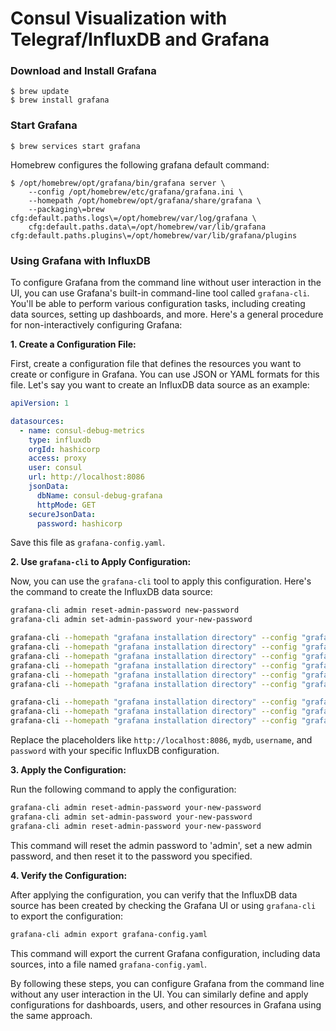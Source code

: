 # Consul Visualization with Telegraf/InfluxDB and Grafana

### Download and Install Grafana

```shell
$ brew update
$ brew install grafana
```

### Start Grafana

```shell
$ brew services start grafana
```

Homebrew configures the following grafana default command:

```shell
$ /opt/homebrew/opt/grafana/bin/grafana server \
    --config /opt/homebrew/etc/grafana/grafana.ini \
    --homepath /opt/homebrew/opt/grafana/share/grafana \
    --packaging\=brew cfg:default.paths.logs\=/opt/homebrew/var/log/grafana \
    cfg:default.paths.data\=/opt/homebrew/var/lib/grafana cfg:default.paths.plugins\=/opt/homebrew/var/lib/grafana/plugins
```

### Using Grafana with InfluxDB

To configure Grafana from the command line without user interaction in the UI, you can use Grafana's built-in command-line tool called `grafana-cli`. You'll be able to perform various configuration tasks, including creating data sources, setting up dashboards, and more. Here's a general procedure for non-interactively configuring Grafana:

**1. Create a Configuration File:**

First, create a configuration file that defines the resources you want to create or configure in Grafana. You can use JSON or YAML formats for this file. Let's say you want to create an InfluxDB data source as an example:

```yaml
apiVersion: 1

datasources:
  - name: consul-debug-metrics
    type: influxdb
    orgId: hashicorp
    access: proxy
    user: consul
    url: http://localhost:8086
    jsonData:
      dbName: consul-debug-grafana
      httpMode: GET
    secureJsonData:
      password: hashicorp
```

Save this file as `grafana-config.yaml`.

**2. Use `grafana-cli` to Apply Configuration:**

Now, you can use the `grafana-cli` tool to apply this configuration. Here's the command to create the InfluxDB data source:

```bash
grafana-cli admin reset-admin-password new-password
grafana-cli admin set-admin-password your-new-password

grafana-cli --homepath "grafana installation directory" --config "grafana.ini path" plugins install grafana-clock-panel
grafana-cli --homepath "grafana installation directory" --config "grafana.ini path" plugins install grafana-simple-json-datasource
grafana-cli --homepath "grafana installation directory" --config "grafana.ini path" plugins install grafana-worldmap-panel
grafana-cli --homepath "grafana installation directory" --config "grafana.ini path" plugins install grafana-piechart-panel
grafana-cli --homepath "grafana installation directory" --config "grafana.ini path" plugins install savantly-heatmap-panel
grafana-cli --homepath "grafana installation directory" --config "grafana.ini path" plugins install savantly-heatmap-panel

grafana-cli --homepath "grafana installation directory" --config "grafana.ini path" admin reset-admin-password admin
grafana-cli --homepath "grafana installation directory" --config "grafana.ini path" admin reset-admin-password your-new-password
grafana-cli --homepath "grafana installation directory" --config "grafana.ini path" admin reset-admin-password new-password

```
Replace the placeholders like `http://localhost:8086`, `mydb`, `username`, and `password` with your specific InfluxDB configuration.

**3. Apply the Configuration:**

Run the following command to apply the configuration:

```bash
grafana-cli admin reset-admin-password your-new-password
grafana-cli admin set-admin-password your-new-password
grafana-cli admin reset-admin-password your-new-password
```

This command will reset the admin password to 'admin', set a new admin password, and then reset it to the password you specified.

**4. Verify the Configuration:**

After applying the configuration, you can verify that the InfluxDB data source has been created by checking the Grafana UI or using `grafana-cli` to export the configuration:

```bash
grafana-cli admin export grafana-config.yaml
```

This command will export the current Grafana configuration, including data sources, into a file named `grafana-config.yaml`.

By following these steps, you can configure Grafana from the command line without any user interaction in the UI. You can similarly define and apply configurations for dashboards, users, and other resources in Grafana using the same approach.